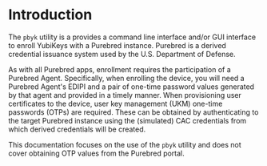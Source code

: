 # Introduction

The `pbyk` utility is a provides a command line interface and/or GUI interface to enroll YubiKeys with a Purebred instance. Purebred is a derived
credential issuance system used by the U.S. Department of Defense. 

As with all Purebred apps, enrollment requires the participation of a Purebred Agent. Specifically, when enrolling
the device, you will need a Purebred Agent's EDIPI and a pair of one-time password values generated by that agent and
provided in a timely manner. When provisioning user certificates to the device, user key management (UKM) one-time
passwords (OTPs) are required. These can be obtained by authenticating to the target Purebred instance using the
(simulated) CAC credentials from which derived credentials will be created.

This documentation focuses on the use of the `pbyk` utility and does not cover obtaining OTP values from the Purebred portal.
